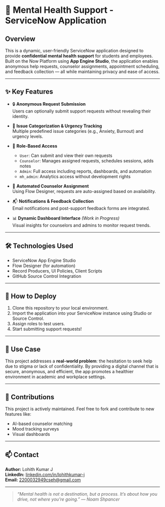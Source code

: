 # 🧠 Mental Health Support - ServiceNow Application

## Overview
This is a dynamic, user-friendly ServiceNow application designed to provide **confidential mental health support** for students and employees. Built on the Now Platform using **App Engine Studio**, the application enables anonymous help requests, counselor assignments, appointment scheduling, and feedback collection — all while maintaining privacy and ease of access.

---

## ✨ Key Features
- 🔒 **Anonymous Request Submission**  
  Users can optionally submit support requests without revealing their identity.

- 📝 **Issue Categorization & Urgency Tracking**  
  Multiple predefined issue categories (e.g., Anxiety, Burnout) and urgency levels.

- 👥 **Role-Based Access**  
  - `User`: Can submit and view their own requests  
  - `Counselor`: Manages assigned requests, schedules sessions, adds notes  
  - `Admin`: Full access including reports, dashboards, and automation  
  - `mh_admin`: Analytics access without development rights

- 🔁 **Automated Counselor Assignment**  
  Using Flow Designer, requests are auto-assigned based on availability.

- 📬 **Notifications & Feedback Collection**  
  Email notifications and post-support feedback forms are integrated.

- 📊 **Dynamic Dashboard Interface** *(Work in Progress)*  
  Visual insights for counselors and admins to monitor request trends.

---

## 🛠️ Technologies Used
- ServiceNow App Engine Studio
- Flow Designer (for automation)
- Record Producers, UI Policies, Client Scripts
- GitHub Source Control Integration

---

## 🚀 How to Deploy
1. Clone this repository to your local environment.
2. Import the application into your ServiceNow instance using Studio or Source Control.
3. Assign roles to test users.
4. Start submitting support requests!

---

## 📌 Use Case
This project addresses a **real-world problem**: the hesitation to seek help due to stigma or lack of confidentiality. By providing a digital channel that is secure, anonymous, and efficient, the app promotes a healthier environment in academic and workplace settings.

---

## 🤝 Contributions
This project is actively maintained. Feel free to fork and contribute to new features like:
- AI-based counselor matching
- Mood tracking surveys
- Visual dashboards

---

## 📫 Contact
**Author:** Lohith Kumar J  
**LinkedIn:** [linkedin.com/in/lohithkumar-j](https://www.linkedin.com/in/janapalalohithkumar/)  
**Email:** 2200032949cseh@gmail.com

---

> *“Mental health is not a destination, but a process. It’s about how you drive, not where you’re going.” — Noam Shpancer*
